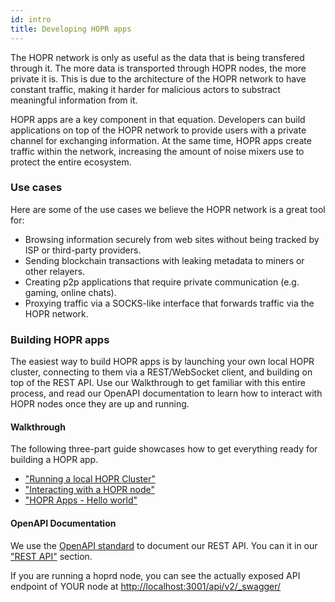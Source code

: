 ```yaml
---
id: intro
title: Developing HOPR apps
---
```


The HOPR network is only as useful as the data that is being transfered through it. The more data is transported
through HOPR nodes, the more private it is. This is due to the architecture of the HOPR network to have constant
traffic, making it harder for malicious actors to substract meaningful information from it.

HOPR apps are a key component in that equation. Developers can build applications on top of the HOPR network to
provide users with a private channel for exchanging information. At the same time, HOPR apps create traffic within
the network, increasing the amount of noise mixers use to protect the entire ecosystem.

### Use cases

Here are some of the use cases we believe the HOPR network is a great tool for:

- Browsing information securely from web sites without being tracked by ISP or third-party providers.
- Sending blockchain transactions with leaking metadata to miners or other relayers.
- Creating p2p applications that require private communication (e.g. gaming, online chats).
- Proxying traffic via a SOCKS-like interface that forwards traffic via the HOPR network.

### Building HOPR apps

The easiest way to build HOPR apps is by launching your own local HOPR cluster, connecting to them via a REST/WebSocket
client, and building on top of the REST API. Use our Walkthrough to get familiar with this entire process, and read our
OpenAPI documentation to learn how to interact with HOPR nodes once they are up and running.

#### Walkthrough

The following three-part guide showcases how to get everything ready for building a HOPR app.

- ["Running a local HOPR Cluster"](/developers/starting-local-cluster)
- ["Interacting with a HOPR node"](/developers/connecting-node)
- ["HOPR Apps - Hello world"](/developers/tutorial-hello-world)

#### OpenAPI Documentation

We use the [OpenAPI standard](https://swagger.io/specification/) to document our REST API. You can it in our
["REST API"](/developers/rest-api) section.

If you are running a hoprd node, you can see the actually exposed API endpoint of YOUR node at [http://localhost:3001/api/v2/_swagger/](http://localhost:3001/api/v2/_swagger/)
